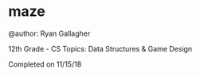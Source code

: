 # maze

@author: Ryan Gallagher

12th Grade - CS Topics: Data Structures & Game Design

Completed on 11/15/18
